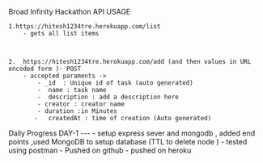 Broad Infinity Hackathon API
USAGE
   
   
   
    1.https://hitesh1234tre.herokuapp.com/list
        - gets all list items
        
      
     
    2.  https://hitesh1234tre.herokuapp.com/add (and then values in URL encoded form )- POST
        - accepted paraments ->
            - _id  : Unique id of task (auto generated)
            -  name : task name
            -  description : add a description here
            - creator : creator name
            - duration :in Minutes
           -   createdAt : time of creation (Auto generated)

Daily Progress
    DAY-1
    ---
    - setup express sever and mongodb , added end points ,used MongoDB to setup database (TTL to delete node )
    - tested using postman
    - Pushed on github
    - pushed on heroku
